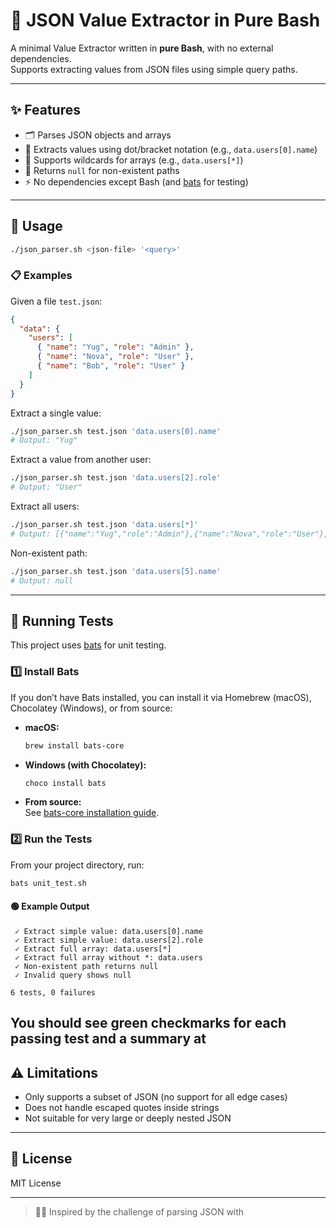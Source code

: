 # 🐚 JSON Value Extractor in Pure Bash

A minimal Value Extractor written in **pure Bash**, with no external dependencies.  
Supports extracting values from JSON files using simple query paths.

---

## ✨ Features

- 🗂️ Parses JSON objects and arrays
- 🔎 Extracts values using dot/bracket notation (e.g., `data.users[0].name`)
- 🌟 Supports wildcards for arrays (e.g., `data.users[*]`)
- 🚫 Returns `null` for non-existent paths
- ⚡ No dependencies except Bash (and [bats](https://github.com/bats-core/bats-core) for testing)

---

## 🚀 Usage

```sh
./json_parser.sh <json-file> '<query>'
```

### 📋 Examples

Given a file `test.json`:
```json
{
  "data": {
    "users": [
      { "name": "Yug", "role": "Admin" },
      { "name": "Nova", "role": "User" },
      { "name": "Bob", "role": "User" }
    ]
  }
}
```

Extract a single value:
```sh
./json_parser.sh test.json 'data.users[0].name'
# Output: "Yug"
```

Extract a value from another user:
```sh
./json_parser.sh test.json 'data.users[2].role'
# Output: "User"
```

Extract all users:
```sh
./json_parser.sh test.json 'data.users[*]'
# Output: [{"name":"Yug","role":"Admin"},{"name":"Nova","role":"User"},{"name":"Bob","role":"User"}]
```

Non-existent path:
```sh
./json_parser.sh test.json 'data.users[5].name'
# Output: null
```

---

## 🧪 Running Tests

This project uses [bats](https://github.com/bats-core/bats-core) for unit testing.

### 1️⃣ Install Bats

If you don’t have Bats installed, you can install it via Homebrew (macOS), Chocolatey (Windows), or from source:

- **macOS:**  
  ```sh
  brew install bats-core
  ```
- **Windows (with Chocolatey):**  
  ```sh
  choco install bats
  ```
- **From source:**  
  See [bats-core installation guide](https://github.com/bats-core/bats-core#installation).

### 2️⃣ Run the Tests

From your project directory, run:

```sh
bats unit_test.sh
```

#### 🟢 Example Output

```
 ✓ Extract simple value: data.users[0].name
 ✓ Extract simple value: data.users[2].role
 ✓ Extract full array: data.users[*]
 ✓ Extract full array without *: data.users
 ✓ Non-existent path returns null
 ✓ Invalid query shows null

6 tests, 0 failures
```

You should see green checkmarks for each passing test and a summary at
---

## ⚠️ Limitations

- Only supports a subset of JSON (no support for all edge cases)
- Does not handle escaped quotes inside strings
- Not suitable for very large or deeply nested JSON

---

## 📄 License

MIT License

---

> 🧑‍💻 Inspired by the challenge of parsing JSON with
